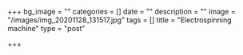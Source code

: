+++
bg_image = ""
categories = []
date = ""
description = ""
image = "/images/img_20201128_131517.jpg"
tags = []
title = "Electrospinning machine"
type = "post"

+++
